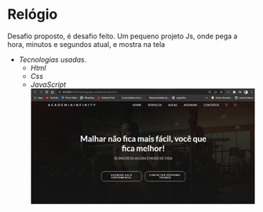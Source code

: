 # Relógio
Desafio proposto, é desafio feito. Um pequeno projeto Js, onde pega a hora, minutos e segundos atual, e mostra na tela
- *Tecnologias usadas*.
	- *Html*
	- *Css*
	- *JavaScript*
![foto demostrativa do projeto](https://github.com/LucianoSabino/landingpages/raw/main/landingpage-academia/gif-projeto.gif?raw=true)
